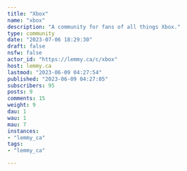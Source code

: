 ```yaml
---
title: "Xbox" 
name: "xbox"
description: "A community for fans of all things Xbox."
type: community
date: "2023-07-06 18:29:30"
draft: false
nsfw: false
actor_id: "https://lemmy.ca/c/xbox"
host: lemmy.ca
lastmod: "2023-06-09 04:27:54"
published: "2023-06-09 04:27:05"
subscribers: 95
posts: 9
comments: 15
weight: 9
dau: 1
wau: 1
mau: 7
instances:
- "lemmy_ca"
tags: 
- "lemmy_ca"

---
```

